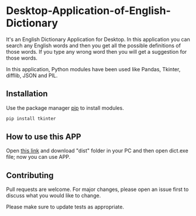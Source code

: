 # Desktop-Application-of-English-Dictionary

It's an English Dictionary Application for Desktop. In this application you can search any English words and then you get all the possible definitions of those words. If you type any wrong word then you will get a suggestion for those words.

In this application, Python modules have been used like Pandas, Tkinter, difflib, JSON and PIL.

## Installation

Use the package manager [pip](https://pip.pypa.io/en/stable/) to install modules.
```bash
pip install tkinter
```

## How to use this APP

 Open [this link](https://drive.google.com/drive/folders/1b8JZXROI3B4QXn9eC7KTrmRxit4lIVMt?usp=sharing) and download "dist" folder in your PC and then open dict.exe file; now you can use APP.

## Contributing

Pull requests are welcome. For major changes, please open an issue first to discuss what you would like to change.

Please make sure to update tests as appropriate.
